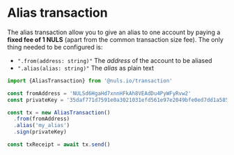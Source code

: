 # Alias transaction

The alias transaction allow you to give an alias to one account by paying a __fixed fee of 1 NULS__ (apart from the common transaction size fee). The only thing needed to be configured is:

- `".from(address: string)"` The _address_ of the account to be aliased
- `".alias(alias: string)"` The _alias_ as plain text

```js
import {AliasTransaction} from '@nuls.io/transaction'

const fromAddress = 'NULSd6HgaHd7xnnHFkAh8VEAdDu4PyWFyRvw2'
const privateKey = '35daf771d7591e0a3021031efd561e97e2049bfe0ed7dd1a585330c721077d2b'

const tx = new AliasTransaction()
  .from(fromAddress)
  .alias('my_alias')
  .sign(privateKey)

const txReceipt = await tx.send()
```
